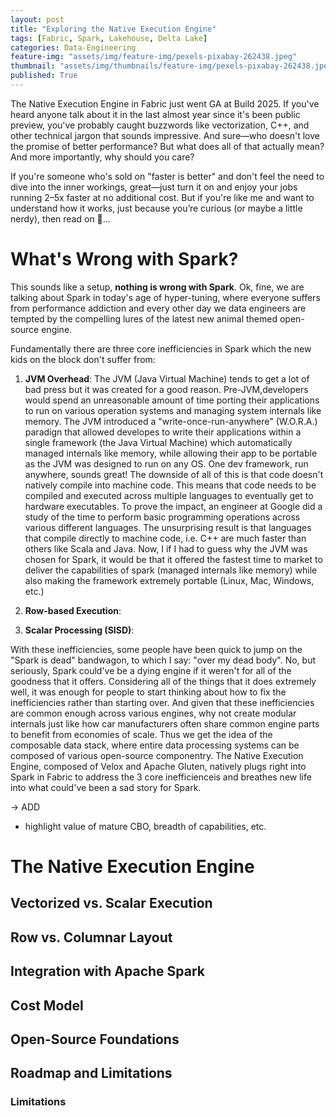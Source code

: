 ```yaml
---
layout: post
title: "Exploring the Native Execution Engine"
tags: [Fabric, Spark, Lakehouse, Delta Lake]
categories: Data-Engineering
feature-img: "assets/img/feature-img/pexels-pixabay-262438.jpeg"
thumbnail: "assets/img/thumbnails/feature-img/pexels-pixabay-262438.jpeg"
published: True
---
```


The Native Execution Engine in Fabric just went GA at Build 2025. If you've heard anyone talk about it in the last almost year since it's been public preview, you've probably caught buzzwords like vectorization, C++, and other technical jargon that sounds impressive. And sure—who doesn't love the promise of better performance? But what does all of that actually mean? And more importantly, why should you care?

If you're someone who's sold on "faster is better" and don't feel the need to dive into the inner workings, great—just turn it on and enjoy your jobs running 2–5x faster at no additional cost. But if you're like me and want to understand how it works, just because you’re curious (or maybe a little nerdy), then read on 🤘...

# What's Wrong with Spark?
This sounds like a setup, **nothing is wrong with Spark**. Ok, fine, we are talking about Spark in today's age of hyper-tuning, where  everyone suffers from performance addiction and every other day we data engineers are tempted by the compelling lures of the latest new animal themed open-source engine.

Fundamentally there are three core inefficiencies in Spark which the new kids on the block don't suffer from:
1. **JVM Overhead**:
    The JVM (Java Virtual Machine) tends to get a lot of bad press but it was created for a good reason. Pre-JVM,developers would spend an unreasonable amount of time porting their applications to run on various operation systems and managing system internals like memory. The JVM introduced a "write-once-run-anywhere" (W.O.R.A.) paradign that allowed developes to write their applications within a single framework (the Java Virtual Machine) which automatically managed internals like memory, while allowing their app to be portable as the JVM was designed to run on any OS. One dev framework, run anywhere, sounds great! The downside of all of this is that code doesn't natively compile into machine code. This means that code needs to be compiled and executed across multiple languages to eventually get to hardware executables. To prove the impact, an engineer at Google did a study of the time to perform basic programming operations across various different languages. The unsurprising result is that languages that compile directly to machine code, i.e. C++ are much faster than others like Scala and Java. Now, I if I had to guess why the JVM was chosen for Spark, it would be that it offered the fastest time to market to deliver the capabilities of spark (managed internals like memory) while also making the framework extremely portable (Linux, Mac, Windows, etc.)
1. **Row-based Execution**:

1. **Scalar Processing (SISD)**:

With these inefficiencies, some people have been quick to jump on the "Spark is dead" bandwagon, to which I say: "over my dead body". No, but seriously, Spark could've be a dying engine if it weren't for all of the goodness that it offers. Considering all of the things that it does extremely well, it was enough for people to start thinking about how to fix the inefficiencies rather than starting over. And given that these inefficiencies are common enough across various engines, why not create modular internals just like how car manufacturers often share common engine parts to benefit from economies of scale. Thus we get the idea of the composable data stack, where entire data processing systems can be composed of various open-source componentry. The Native Execution Engine, composed of Velox and Apache Gluten, natively plugs right into Spark in Fabric to address the 3 core inefficienceis and breathes new life into what could've been a sad story for Spark. 

-> ADD
- highlight value of mature CBO, breadth of capabilities, etc.

# The Native Execution Engine
## Vectorized vs. Scalar Execution

## Row vs. Columnar Layout

## Integration with Apache Spark

## Cost Model

## Open-Source Foundations

## Roadmap and Limitations
### Limitations





